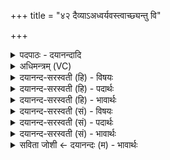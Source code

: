 +++
title = "४२ दैव्याऽअध्वर्यवस्त्वाच्छ्यन्तु वि"

+++
<details><summary>पदपाठः - दयानन्दादि</summary>

दैव्याः॑। अ॒ध्व॒र्यवः॑। त्वा॒। आ। छ्य॒न्तु॒। वि। च॒। शा॒स॒तु॒। गात्रा॑णि। प॒र्व॒श इति॑ पर्व॒ऽशः। ते। सिमाः॑। कृ॒ण्व॒न्तु॒। शम्य॑न्तीः। ४२।
</details>

<details><summary>अधिमन्त्रम् (VC)</summary>

- अध्यापको देवता
- प्रजापतिर्ऋषिः
- भुरिगुष्णिक्
- ऋषभः
</details>

<details><summary>दयानन्द-सरस्वती (हि) - विषयः</summary>

अब पढ़ानेवाले आदि सज्जन कैसे वर्त्तें, इस विषय को अगले मन्त्र में कहा है ॥
</details>

<details><summary>दयानन्द-सरस्वती (हि) - पदार्थः</summary>

पदार्थान्वयभाषाः -  हे विद्यार्थी वा विद्यार्थिनी ! (दैव्याः) विद्वानों में कुशल (अध्वर्यवः) अपनी रक्षारूप यज्ञ को चाहते हुए अध्यापक उपदेशक लोग (त्वा) तुझे (वि, शासतु) विशेष उपदेश दें (च) और (ते) तेरे दोषों का (आ, छ्यन्तु) विनाश करें (पर्वशः) सन्धि-सन्धि से (गात्राणि) अङ्गों को परखें (सिमाः) प्रेम से बँधी हुई (शम्यन्तीः) दुष्ट स्वभाव को दूर करती हुई माता आदि सती स्त्रियाँ भी ऐसी ही शिक्षा (कृण्वन्तु) करें ॥४२ ॥
</details>

<details><summary>दयानन्द-सरस्वती (हि) - भावार्थः</summary>

भावार्थभाषाः -  अध्यापक, उपदेशक और अतिथि लोग जब बालकों को सिखलावें तब दोषों का विनाश कर उनको विद्या की प्राप्ति करावें, ऐसे पढ़ाने और उपदेश करनेवाली स्त्री भी कन्याओं के प्रति आचरण करें और वैद्यक शास्त्र की रीति से शरीर के अङ्गों की अच्छे प्रकार परीक्षा कर औषधि भी देवें ॥४२ ॥
</details>

<details><summary>दयानन्द-सरस्वती (सं) - विषयः</summary>

अथाध्यापकादयः कथं वर्त्तेरन्नित्याह ॥
</details>

<details><summary>दयानन्द-सरस्वती (सं) - पदार्थः</summary>

पदार्थान्वयभाषाः -  हे विद्यार्थिन् विद्यार्थिनि वा ! दैव्या अध्वर्य्यवस्त्वा विशासतु च ते तव दोषानाच्छ्यन्तु पर्वशो गात्राणि परीक्षन्तां सिमाः शम्यन्तीः सत्यो मातरोऽप्येवं शिक्षां कृण्वन्तु ॥४२ ॥
</details>

<details><summary>दयानन्द-सरस्वती (सं) - भावार्थः</summary>

भावार्थभाषाः -  अध्यापकोपदेशकाऽतिथयो यदा बालकान् शिक्षयेयुस्तदा दुर्गुणान् विनाश्य विद्यां प्रापयेयुरेवमध्यापिकोपदेशिका विदुष्यः स्त्रियोऽपि कन्याः प्रत्याचरेयुः। वैद्यकशास्त्ररीत्या शरीरावयवान् सम्यक्परीक्ष्यौषधान्यपि प्रदद्युः ॥४२ ॥
</details>

<details><summary>सविता जोशी ← दयानन्दः (म) - भावार्थः</summary>

भावार्थभाषाः -  अध्यापक, उपदेशक व अतिथी लोकांनी बालकांना शिकविताना त्यांच्या दोषांचे निवारण करून त्यांना विद्या शिकवावी, तसेच अध्यापिका व उपदेशिका यांनी मुलींशी याप्रमाणेच वागावे आणि वैद्यकशास्रानुसार शरीराच्या अवयवातील दोष जाणून चांगल्याप्रकारे परीक्षा करून औषध द्यावे.
</details>